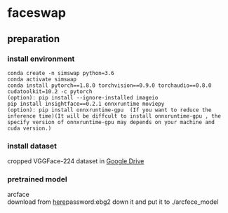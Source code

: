 # faceswap
## preparation
### install environment
```
conda create -n simswap python=3.6
conda activate simswap
conda install pytorch==1.8.0 torchvision==0.9.0 torchaudio==0.8.0 cudatoolkit=10.2 -c pytorch
(option): pip install --ignore-installed imageio
pip install insightface==0.2.1 onnxruntime moviepy
(option): pip install onnxruntime-gpu  (If you want to reduce the inference time)(It will be diffcult to install onnxruntime-gpu , the specify version of onnxruntime-gpu may depends on your machine and cuda version.)
```

### install dataset
cropped VGGFace-224 dataset in [Google Drive](https://drive.google.com/file/d/19pWvdEHS-CEG6tW3PdxdtZ5QEymVjImc/view?usp=sharing)

### pretrained model
arcface  
download from [here](https://pan.baidu.com/s/1u4INoLrseV8lvQNQLl_ocg)password:ebg2
down it and put it to ./arcfece_model 
